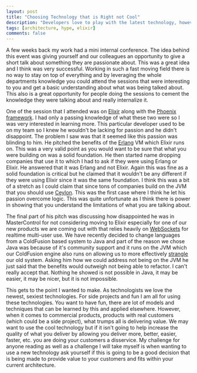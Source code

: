```yaml
---
layout: post
title: "Choosing Technology that is Right not Cool"
description: "Developers love to play with the latest technology, however we must remember that it is not cool that pays the salary but delivering value to customers."
tags: [architecture, hype, elixir]
comments: false
---
```


A few weeks back my work had a mini internal conference. The idea behind this event was giving yourself and our colleagues an opportunity to give a short talk about something they are passionate about. This was a great idea and I think was very successful. Working in such a fast moving field there is no way to stay on top of everything and by leveraging the whole departments knowledge you could attend the sessions that were interesting to you and get a basic understanding about what was being talked about. This also is a great opportunity for people doing the sessions to cement the knowledge they were talking about and really internalize it. 

One of the session that I attended was on [Elixir](https://elixir-lang.org/) along with the [Phoenix framework](http://phoenixframework.org/). I had only a passing knowledge of what these two were so I was very interested in learning more. This particular developer used to be on my team so I knew he wouldn't be lacking for passion and he didn't disappoint. The problem I saw was that it seemed like this passion was blinding to him. He pitched the benefits of the [Erlang](http://www.erlang.org/) VM which Elixir runs on. This was a very valid point as you would want to be sure that what you were building on was a solid foundation. He then started name dropping companies that use it to which I had to ask if they were using Erlang or Elixir. He answered that it was Erlang and not Elixir. Again this was fine as a solid foundation is critical but he claimed that it wouldn't be any different if they were using Elixir since it was the same foundation. I think this was a bit of a stretch as I could claim that since tons of companies build on the JVM that you should use [Ceylon](https://ceylon-lang.org/). This was the first case where I think he let his passion overcome logic. This was quite unfortunate as I think there is power in showing that you understand the limitations of what you are talking about. 

The final part of his pitch was discussing how disappointed he was in MasterControl for not considering moving to Elixir especially for one of our new products we are coming out with that relies heavily on [WebSockets](https://en.wikipedia.org/wiki/WebSocket) for realtime multi-user use. We have recently decided to change languages from a ColdFusion based system to Java and part of the reason we chose Java was because of it's community support and it runs on the JVM which our ColdFusion engine also runs on allowing us to more effectively [strangle](https://www.martinfowler.com/bliki/StranglerApplication.html) our old system. Asking him how we could address not being on the JVM he just said that the benefits would outweigh not being able to refactor. I can't really accept that. Nothing he showed is not possible in Java, it may be easier, it may be nicer, but it is not impossible. 

This gets to the point I wanted to make. As technologists we love the newest, sexiest technologies. For side projects and fun I am all for using these technologies. You want to have fun, there are lot of models and techniques that can be learned by this and applied elsewhere. However, when it comes to commercial products, products with real customers (which could be a side project), what trumps all is delivering value. We may want to use the cool technology but if it isn't going to help increase the quality of what you deliver by allowing you deliver more, better, easier, faster, etc. you are doing your customers a disservice. My challenge for anyone reading as well as a challenge I will take myself is when wanting to use a new technology ask yourself if this is going to be a good decision that is being made to provide value to your customers and fits within your current architecture.